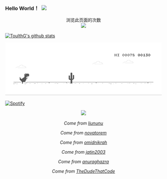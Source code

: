 ### Hello World！ &nbsp;<img src="https://github.com/TheDudeThatCode/TheDudeThatCode/blob/master/Assets/Earth.gif" width="23px">
<p align="center"> 
  浏览此页面的次数<br>
  <img src="https://profile-counter.glitch.me/ToulthG/count.svg" />
</p>


[![ToulthG's github stats](https://github-readme-stats.vercel.app/api?username=ToulthG&show_icons=true&theme=dracula)](https://github.com/anuraghazra/github-readme-stats)

<!--
**ToulthG/ToulthG** is a ✨ _special_ ✨ repository because its `README.md` (this file) appears on your GitHub profile.
Here are some ideas to get you started:
- 🔭 I’m currently working on ...
- 🌱 I’m currently learning ...
- 👯 I’m looking to collaborate on ...
- 🤔 I’m looking for help with ...
- 💬 Ask me about ...
- 📫 How to reach me: ...
- 😄 Pronouns: ...
- ⚡ Fun fact: ...
-->
![Dino](https://raw.githubusercontent.com/praveenscience/praveenscience/master/dino.gif)

[![Spotify](https://novatorem.vercel.app/api/spotify-playing)](https://open.spotify.com/user/FengirkG)<br>

<div align="center">
    <img src="https://raw.githubusercontent.com/omidnikrah/profile-activity-generator/master/demo.png" />
</div>
                
<p align="center"> 
    <i>Come from <a href="https://github.com/liununu">liununu</a></i>
</p>
<p align="center"> 
    <i>Come from <a href="https://github.com/novatorem">novatorem</a></i>
</p>

<p align="center">
    <i>Come from <a href="https://github.com/omidnikrah">omidnikrah</a></i>
</p>

<p align="center">
    <i>Come from <a href="https://github.com/jatin2003">jatin2003</a></i>
</p>

<p align="center">
    <i>Come from <a href="https://github.com/anuraghazra">anuraghazra</a></i>
</p>

<p align="center">
    <i>Come from <a href="https://github.com/TheDudeThatCode">TheDudeThatCode</a></i>
</p>

